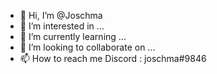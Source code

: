- 👋 Hi, I’m @Joschma
- 👀 I’m interested in ...
- 🌱 I’m currently learning ...
- 💞️ I’m looking to collaborate on ...
- 📫 How to reach me Discord : joschma#9846

<!---
Joschma/Joschma is a ✨ special ✨ repository because its `README.md` (this file) appears on your GitHub profile.
You can click the Preview link to take a look at your changes.
--->
